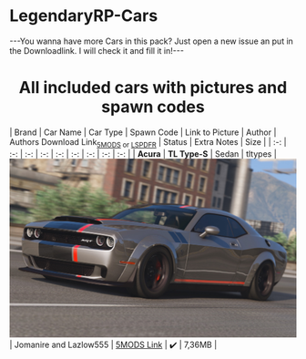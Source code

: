# LegendaryRP-Cars

---You wanna have more Cars in this pack? Just open a new issue an put in the Downloadlink. I will check it and fill it in!---

<center><h1>All included cars with pictures and spawn codes</h1></center>

| Brand | Car Name | Car Type | Spawn Code | Link to Picture | Author | Authors Download Link<sub>[5MODS](https://gta5-mods.com/) or [LSPDFR](https://www.lcpdfr.com/)</sub> | Status | Extra Notes | Size |
| :-: | :-: | :-: | :-: | :-: | :-: | :-: | :-: | :-: |
| **Acura** | **TL Type-S** | Sedan | tltypes | ![Picture](./img/16challenger.jpg) | Jomanire and Lazlow555 | [5MODS Link](https://www.gta5-mods.com/vehicles/acura-tl-type-s-jomanire-and-lazlow555) | ✔️ | 7,36MB |
